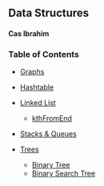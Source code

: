 ## Data Structures
#### Cas Ibrahim

### Table of Contents

* [Graphs](graph/)

* [Hashtable](hashtable/)

* [Linked List](linkedList/linked-list.js)
  * [kthFromEnd](linkedList/kthFromEnd-ll.js)

* [Stacks & Queues](stacksAndQueues/)

* [Trees](trees/)
  * [Binary Tree]()
  * [Binary Search Tree]()